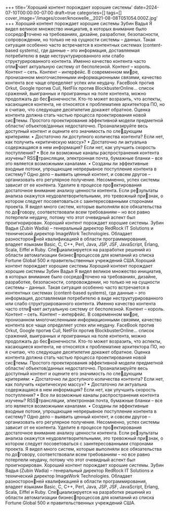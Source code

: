 +++
title='Хороший контент порождает хорошие системы'
date=2024-07-10T00:00:00-07:00
draft=true
categories=[]
tags=[]
cover_image='/images/cover/knoxwelle__2021-08-08T051054.000Z.jpg'
+++
Хороший контент 
порождает хорошие системы
Зубин Вадья
Я видел великое множество инициатив, в которых внимание было сосредоточено на требованиях, дизайне, разработке, безопасности, сопровождении,
но только не на сущности системы – данных. Такая ситуация особенно часто
встречается в контентных системах (content-based systems), где данные – это
информация, доставляемая потребителю в виде неструктурированного или
слабо структурированного контента. Именно качество контента часто отличает актуальную систему от бесполезной.
Контент – король. Контент – сеть. Контент – интерфейс. В современном мире, пронизанном многочисленными информационными связями, качество
контента все чаще определяет успех или неудачу. FaceBook против Orkut,
Google против Cuil, NetFlix против BlockbusterOnline… список сражений,
выигранных и проигранных на поле контента, можно продолжать до бесконечности. Кто-то может возразить, что аспекты, касающиеся контента,
не относятся к проблематике архитектора ПО, но я считаю, что следующее
десятилетие докажет обратное.
Оценка контента должна стать частью процесса проектирования новой системы. Простого проектирования эффективной модели предметной области/
объектов/данных недостаточно.
Проанализируйте весь доступный контент и оцените его значимость по следующим критериям:
• Достаточно ли доступного количества контента? Если нет, как получить
«критическую массу»?
• Достаточно ли актуальна содержащаяся в нем информация? Если нет,
как улучшить скорость поступления?
• Все ли возможные каналы распространения контента изучены? RSSтрансляции, электронная почта, бумажные бланки – все это является
возможными каналами.
• Созданы ли эффективные входные потоки, упрощающие непрерывное
поступление контента в систему? Одно дело – выявить ценный контент,
и совсем другое – организовать его регулярное получение.
Несомненно, успех системы зависит от ее контента. Уделите в процессе проектирования достаточное внимание анализу ценности контента. Если результаты анализа окажутся неудовлетворительными, это тревожный признак, о котором следует посоветоваться с заинтересованными сторонами
проекта. Я видел много систем, которые выполняли все обязательства по договору, соответствовали всем требованиям – но все равно потерпели неудачу,
потому что этот очевидный аспект был проигнорирован. Хороший контент
порождает хорошие системы.
Зубин Вадья (Zubin Wadia) – генеральный директор RedRock IT Solutions
и технический директор ImageWork Technologies. Обладает разносторонней квалификацией в области программирования, владеет языками Basic, 
C, C++, Perl, Java, JSP, JSF, JavaScript, Erlang, Scala, Eiffel и Ruby. Специализируется на разработке решений из области автоматизации бизнеспроцессов для компаний из списка Fortune Global 500 и правительственных 
учреждений США.Хороший контент порождает хорошие системы 
Хороший контент 
порождает хорошие системы
Зубин Вадья
Я видел великое множество инициатив, в которых внимание было сосредоточено на требованиях, дизайне, разработке, безопасности, сопровождении,
но только не на сущности системы – данных. Такая ситуация особенно часто
встречается в контентных системах (content-based systems), где данные – это
информация, доставляемая потребителю в виде неструктурированного или
слабо структурированного контента. Именно качество контента часто отличает актуальную систему от бесполезной.
Контент – король. Контент – сеть. Контент – интерфейс. В современном мире, пронизанном многочисленными информационными связями, качество
контента все чаще определяет успех или неудачу. FaceBook против Orkut,
Google против Cuil, NetFlix против BlockbusterOnline… список сражений,
выигранных и проигранных на поле контента, можно продолжать до бесконечности. Кто-то может возразить, что аспекты, касающиеся контента,
не относятся к проблематике архитектора ПО, но я считаю, что следующее
десятилетие докажет обратное.
Оценка контента должна стать частью процесса проектирования новой системы. Простого проектирования эффективной модели предметной области/
объектов/данных недостаточно.
Проанализируйте весь доступный контент и оцените его значимость по следующим критериям:
• Достаточно ли доступного количества контента? Если нет, как получить
«критическую массу»?
• Достаточно ли актуальна содержащаяся в нем информация? Если нет,
как улучшить скорость поступления?
• Все ли возможные каналы распространения контента изучены? RSSтрансляции, электронная почта, бумажные бланки – все это является
возможными каналами.
• Созданы ли эффективные входные потоки, упрощающие непрерывное
поступление контента в систему? Одно дело – выявить ценный контент,
и совсем другое – организовать его регулярное получение.
Несомненно, успех системы зависит от ее контента. Уделите в процессе проектирования достаточное внимание анализу ценности контента. Если результаты анализа окажутся неудовлетворительными, это тревожный признак, о котором следует посоветоваться с заинтересованными сторонами
проекта. Я видел много систем, которые выполняли все обязательства по договору, соответствовали всем требованиям – но все равно потерпели неудачу,
потому что этот очевидный аспект был проигнорирован. Хороший контент
порождает хорошие системы.
Зубин Вадья (Zubin Wadia) – генеральный директор RedRock IT Solutions
и технический директор ImageWork Technologies. Обладает разносторонней квалификацией в области программирования, владеет языками Basic, 
C, C++, Perl, Java, JSP, JSF, JavaScript, Erlang, Scala, Eiffel и Ruby. Специализируется на разработке решений из области автоматизации бизнеспроцессов для компаний из списка Fortune Global 500 и правительственных 
учреждений США.